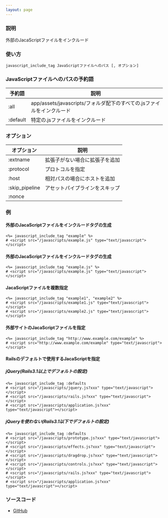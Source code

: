 ```yaml
---
layout: page
---
```

### 説明
外部のJacaScriptファイルをインクルード

### 使い方
    javascript_include_tag JavaScriptファイルへのパス [, オプション]

### JavaScriptファイルへのパスの予約語

予約語      | 説明
-------- | ------------------------------------------------
:all     | app/assets/javascripts/フォルダ配下のすべての.jsファイルをインクルード
:default | 特定の.jsファイルをインクルード

### オプション

オプション      | 説明
---------- | -------------
:extname   | 拡張子がない場合に拡張子を追加
:protocol | プロトコルを指定
:host     | 相対パスの場合にホストを追加
:skip_pipeline | アセットパイプラインをスキップ
:nonce |

### 例
#### 外部のJacaScriptファイルをインクルードタグの生成
    <%= javascript_include_tag "example" %>
    # <script src="/javascripts/example.js" type="text/javascript"></script>

#### 外部のJacaScriptファイルをインクルードタグの生成
    <%= javascript_include_tag "example.js" %>
    # <script src="/javascripts/example.js" type="text/javascript"></script>

#### JacaScriptファイルを複数指定
    <%= javascript_include_tag "example1", "example2" %>
    # <script src="/javascripts/example1.js" type="text/javascript"></script>
    # <script src="/javascripts/example2.js" type="text/javascript"></script>

#### 外部サイトのJacaScriptファイルを指定
    <%= javascript_include_tag "http://www.example.com/example" %>
    # <script src="http://www.example.com/example" type="text/javascript"></script>

#### Railsのデフォルトで使用するJacaScriptを指定
##### jQuery(Rails3.1以上でデフォルトの設定)
    <%= javascript_include_tag :defaults
    # <script src="/javascripts/jquery.js?xxx" type="text/javascript"></script>
    # <script src="/javascripts/rails.js?xxx" type="text/javascript"></script>
    # <script src="/javascripts/application.js?xxx" type="text/javascript"></script>

##### jQueryを使わない(Rails3.1以下でデフォルトの設定)
    <%= javascript_include_tag :defaults
    # <script src="/javascripts/prototype.js?xxx" type="text/javascript"></script>
    # <script src="/javascripts/effects.js?xxx" type="text/javascript"></script>
    # <script src="/javascripts/dragdrop.js?xxx" type="text/javascript"></script>
    # <script src="/javascripts/controls.js?xxx" type="text/javascript"></script>
    # <script src="/javascripts/rails.js?xxx" type="text/javascript"></script>
    # <script src="/javascripts/application.js?xxx" type="text/javascript"></script>

### ソースコード
* [GitHub](https://github.com/rails/rails/blob/f33d52c95217212cbacc8d5e44b5a8e3cdc6f5b3/actionview/lib/action_view/helpers/asset_tag_helper.rb#L87)